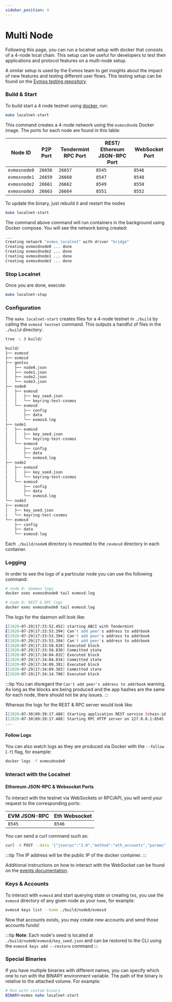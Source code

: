 ```yaml
---
sidebar_position: 4
---
```


# Multi Node

Following this page, you can run a localnet setup with docker
that consists of a 4-node local chain.
This setup can be useful for developers to test their applications and
protocol features on a multi-node setup.

A similar setup is used by the Evmos team to get insights
about the impact of new features and testing different user flows.
This testing setup can be found on the [Evmos testing repository](https://github.com/evmos/testing).

### Build & Start

To build start a 4 node testnet using [docker](https://docs.docker.com/engine/installation/), run:

```bash
make localnet-start
```

This command creates a 4-node network using the `evmosdnode` Docker image.
The ports for each node are found in this table:

| Node ID      | P2P Port | Tendermint RPC Port | REST/ Ethereum JSON-RPC Port | WebSocket Port |
| ------------ | -------- | ------------------- | ---------------------------- | -------------- |
| `evmosnode0` | `26656`  | `26657`             | `8545`                       | `8546`         |
| `evmosnode1` | `26659`  | `26660`             | `8547`                       | `8548`         |
| `evmosnode2` | `26661`  | `26662`             | `8549`                       | `8550`         |
| `evmosnode3` | `26663`  | `26664`             | `8551`                       | `8552`         |

To update the binary, just rebuild it and restart the nodes

```bash
make localnet-start
```

The command above  command will run containers in the background using Docker compose. You will see the network being created:

```bash
...
Creating network "evmos_localnet" with driver "bridge"
Creating evmosdnode0 ... done
Creating evmosdnode2 ... done
Creating evmosdnode1 ... done
Creating evmosdnode3 ... done
```

### Stop Localnet

Once you are done, execute:

```bash
make localnet-stop
```

### Configuration

The `make localnet-start` creates files for a 4-node testnet in `./build` by
calling the `evmosd testnet` command. This outputs a handful of files in the
`./build` directory:

```bash
tree -L 3 build/

build/
├── evmosd
├── evmosd
├── gentxs
│   ├── node0.json
│   ├── node1.json
│   ├── node2.json
│   └── node3.json
├── node0
│   ├── evmosd
│   │   ├── key_seed.json
│   │   └── keyring-test-cosmos
│   └── evmosd
│       ├── config
│       ├── data
│       └── evmosd.log
├── node1
│   ├── evmosd
│   │   ├── key_seed.json
│   │   └── keyring-test-cosmos
│   └── evmosd
│       ├── config
│       ├── data
│       └── evmosd.log
├── node2
│   ├── evmosd
│   │   ├── key_seed.json
│   │   └── keyring-test-cosmos
│   └── evmosd
│       ├── config
│       ├── data
│       └── evmosd.log
└── node3
├── evmosd
│   ├── key_seed.json
│   └── keyring-test-cosmos
└── evmosd
    ├── config
    ├── data
    └── evmosd.log
```

Each `./build/nodeN` directory is mounted to the `/evmosd` directory in each container.

### Logging

In order to see the logs of a particular node you can use the following command:

```bash
# node 0: daemon logs
docker exec evmosdnode0 tail evmosd.log

# node 0: REST & RPC logs
docker exec evmosdnode0 tail evmosd.log
```

The logs for the daemon will look like:

```bash
I[2020-07-29|17:33:52.452] starting ABCI with Tendermint                module=main
E[2020-07-29|17:33:53.394] Can't add peer's address to addrbook         module=p2p err="Cannot add non-routable address 272a247b837653cf068d39efd4c407ffbd9a0e6f@192.168.10.5:26656"
E[2020-07-29|17:33:53.394] Can't add peer's address to addrbook         module=p2p err="Cannot add non-routable address 3e05d3637b7ebf4fc0948bbef01b54d670aa810a@192.168.10.4:26656"
E[2020-07-29|17:33:53.394] Can't add peer's address to addrbook         module=p2p err="Cannot add non-routable address 689f8606ede0b26ad5b79ae244c14cc67ab4efe7@192.168.10.3:26656"
I[2020-07-29|17:33:58.828] Executed block                               module=state height=88 validTxs=0 invalidTxs=0
I[2020-07-29|17:33:58.830] Committed state                              module=state height=88 txs=0 appHash=90CC5FA53CF8B5EC49653A14DA20888AD81C92FCF646F04D501453FD89FCC791
I[2020-07-29|17:34:04.032] Executed block                               module=state height=89 validTxs=0 invalidTxs=0
I[2020-07-29|17:34:04.034] Committed state                              module=state height=89 txs=0 appHash=0B54C4DB1A0DACB1EEDCD662B221C048C826D309FD2A2F31FF26BAE8D2D7D8D7
I[2020-07-29|17:34:09.381] Executed block                               module=state height=90 validTxs=0 invalidTxs=0
I[2020-07-29|17:34:09.383] Committed state                              module=state height=90 txs=0 appHash=75FD1EE834F0669D5E717C812F36B21D5F20B3CCBB45E8B8D415CB9C4513DE51
I[2020-07-29|17:34:14.700] Executed block                               module=state height=91 validTxs=0 invalidTxs=0
```

:::tip
You can disregard the `Can't add peer's address to addrbook` warning. As long as the blocks are
being produced and the app hashes are the same for each node, there should not be any issues.
:::

Whereas the logs for the REST & RPC server would look like:

```bash
I[2020-07-30|09:39:17.488] Starting application REST service (chain-id: "7305661614933169792")... module=rest-server
I[2020-07-30|09:39:17.488] Starting RPC HTTP server on 127.0.0.1:8545   module=rest-server
...
```

#### Follow Logs

You can also watch logs as they are produced via Docker with the `--follow` (`-f`) flag, for
example:

```bash
docker logs -f evmosdnode0
```

### Interact with the Localnet

#### Ethereum JSON-RPC & Websocket Ports

To interact with the testnet via WebSockets or RPC/API, you will send your request to the corresponding ports:

| EVM JSON-RPC | Eth Websocket |
| ------------ | ------------- |
| `8545`       | `8546`        |

You can send a curl command such as:

```bash
curl -X POST --data '{"jsonrpc":"2.0","method":"eth_accounts","params":[],"id":1}' -H "Content-Type: application/json" 192.162.10.1:8545
```

:::tip
The IP address will be the public IP of the docker container.
:::

Additional instructions on how to interact with the WebSocket can be found on the
[events documentation](./../../develop/api/ethereum-json-rpc#ethereum-websocket).

### Keys & Accounts

To interact with `evmosd` and start querying state or creating txs, you use the
`evmosd` directory of any given node as your `home`, for example:

```bash
evmosd keys list --home ./build/node0/evmosd
```

Now that accounts exists, you may create new accounts and send those accounts
funds!

:::tip
**Note**: Each node's seed is located at `./build/nodeN/evmosd/key_seed.json` and can be restored to the CLI using the
`evmosd keys add --restore` command
:::

### Special Binaries

If you have multiple binaries with different names, you can specify which one to run with the BINARY environment
variable. The path of the binary is relative to the attached volume. For example:

```bash
# Run with custom binary
BINARY=evmos make localnet-start
```
